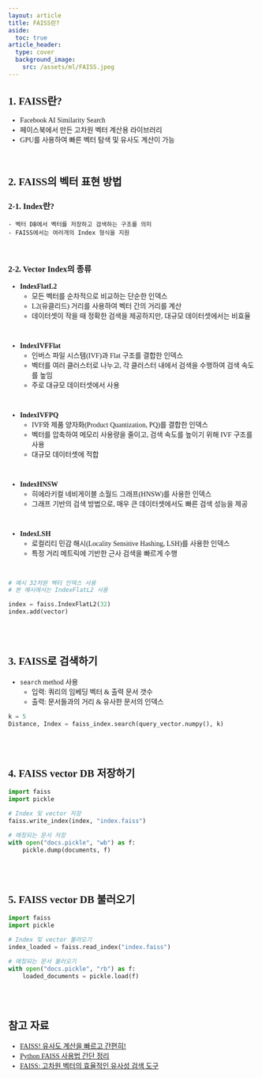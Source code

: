 ```yaml
---
layout: article
title: FAISS란?
aside:
  toc: true
article_header:
  type: cover
  background_image:
    src: /assets/ml/FAISS.jpeg
---
```


<span style="font-family:NanumSquareRound;">

## 1. FAISS란?

- Facebook AI Similarity Search 
- 페이스북에서 만든 고차원 벡터 계산용 라이브러리 
- GPU를 사용하여 빠른 벡터 탐색 및 유사도 계산이 가능 

<br>

## 2. FAISS의 벡터 표현 방법 


### 2-1. Index란?
	- 벡터 DB에서 벡터를 저장하고 검색하는 구조를 의미 
	- FAISS에서는 여러개의 Index 형식을 지원

<br>


### 2-2. Vector Index의 종류
- **IndexFlatL2**
    - 모든 벡터를 순차적으로 비교하는 단순한 인덱스 
    - L2(유클리드) 거리를 사용하여 벡터 간의 거리를 계산 
    - 데이터셋이 작을 때 정확한 검색을 제공하지만, 대규모 데이터셋에서는 비효율    

<br>

- **IndexIVFFlat**
    - 인버스 파일 시스템(IVF)과 Flat 구조를 결합한 인덱스 
    - 벡터를 여러 클러스터로 나누고, 각 클러스터 내에서 검색을 수행하여 검색 속도를 높임 
    - 주로 대규모 데이터셋에서 사용

<br>    
    
- **IndexIVFPQ** 
    - IVF와 제품 양자화(Product Quantization, PQ)를 결합한 인덱스 
    - 벡터를 압축하여 메모리 사용량을 줄이고, 검색 속도를 높이기 위해 IVF 구조를 사용 
    - 대규모 데이터셋에 적합

<br>
    
- **IndexHNSW**
    - 히에라키컬 네비게이블 소월드 그래프(HNSW)를 사용한 인덱스 
    - 그래프 기반의 검색 방법으로, 매우 큰 데이터셋에서도 빠른 검색 성능을 제공

<br>
    
- **IndexLSH** 
    - 로컬리티 민감 해시(Locality Sensitive Hashing, LSH)를 사용한 인덱스
    - 특정 거리 메트릭에 기반한 근사 검색을 빠르게 수행

<br>


```python
# 예시 32차원 벡터 인덱스 사용 
# 본 예시에서는 IndexFlatL2 사용 

index = faiss.IndexFlatL2(32)
index.add(vector)
```

<br>

<br>


## 3. FAISS로 검색하기 

- `search` method 사용 
	- 입력: 쿼리의 임베딩 벡터 & 출력 문서 갯수 
	- 출력: 문서들과의 거리 & 유사한 문서의 인덱스 

```python
k = 5
Distance, Index = faiss_index.search(query_vector.numpy(), k)
```

<br>

<br>


## 4. FAISS vector DB 저장하기

```python
import faiss 
import pickle 

# Index 및 vector 저장 
faiss.write_index(index, "index.faiss")

# 매칭되는 문서 저장 
with open("docs.pickle", "wb") as f: 
	pickle.dump(documents, f)
```

<br>

<br>

## 5. FAISS vector DB 불러오기 

```python 
import faiss 
import pickle 

# Index 및 vector 불러오기 
index_loaded = faiss.read_index("index.faiss")

# 매칭되는 문서 불러오기 
with open("docs.pickle", "rb") as f: 
	loaded_documents = pickle.load(f)
```


<br>

<br>



## 참고 자료

- [FAISS! 유사도 계산을 빠르고 간편히!](https://velog.io/@gtpgg1013/Faiss-%EC%9C%A0%EC%82%AC%EB%8F%84-%EA%B3%84%EC%82%B0%EC%9D%84-%EB%B9%A0%EB%A5%B4%EA%B3%A0-%EA%B0%84%ED%8E%B8%ED%9E%88)
- [Python FAISS 사용법 간단 정리](https://lsjsj92.tistory.com/605) 
- [FAISS: 고차원 벡터의 효율적인 유사성 검색 도구](https://jiniai.biz/?p=2743)

</span>